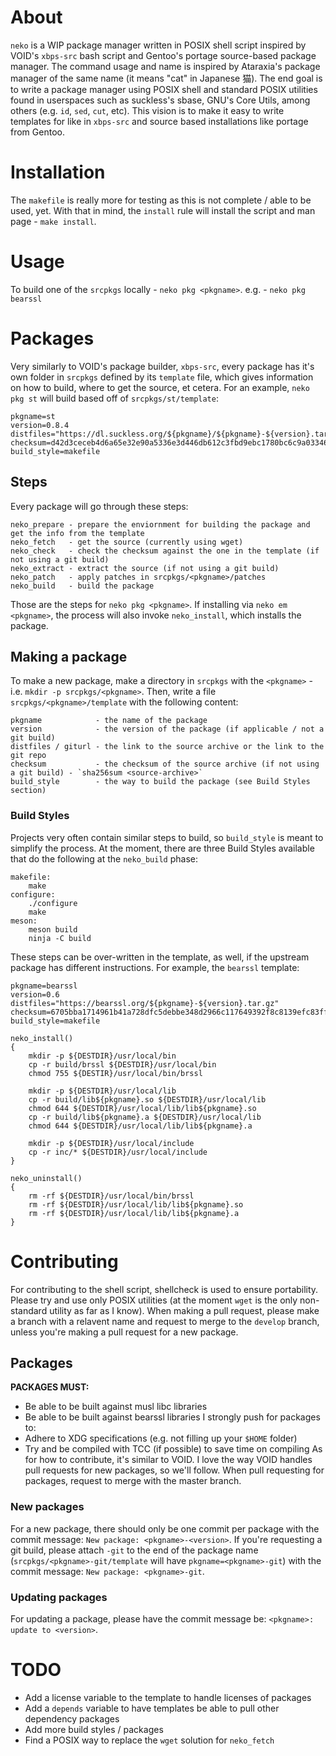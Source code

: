 # About
`neko` is a WIP package manager written in POSIX shell script inspired by VOID's `xbps-src` bash script and Gentoo's portage source-based package manager. The command usage and name is inspired by Ataraxia's package manager of the same name (it means "cat" in Japanese 猫). The end goal is to write a package manager using POSIX shell and standard POSIX utilities found in userspaces such as suckless's sbase, GNU's Core Utils, among others (e.g. `id`, `sed`, `cut`, etc). This vision is to make it easy to write templates for like in `xbps-src` and source based installations like portage from Gentoo.
# Installation
The `makefile` is really more for testing as this is not complete / able to be used, yet. With that in mind, the `install` rule will install the script and man page - `make install`.
# Usage
To build one of the `srcpkgs` locally - `neko pkg <pkgname>`. e.g. - `neko pkg bearssl`
# Packages
Very similarly to VOID's package builder, `xbps-src`, every package has it's own folder in `srcpkgs` defined by its `template` file, which gives information on how to build, where to get the source, et cetera. For an example, `neko pkg st` will build based off of `srcpkgs/st/template`:
```
pkgname=st
version=0.8.4
distfiles="https://dl.suckless.org/${pkgname}/${pkgname}-${version}.tar.gz"
checksum=d42d3ceceb4d6a65e32e90a5336e3d446db612c3fbd9ebc1780bc6c9a03346a6
build_style=makefile
```
## Steps
Every package will go through these steps:
```
neko_prepare - prepare the enviornment for building the package and get the info from the template
neko_fetch   - get the source (currently using wget)
neko_check   - check the checksum against the one in the template (if not using a git build)
neko_extract - extract the source (if not using a git build)
neko_patch   - apply patches in srcpkgs/<pkgname>/patches
neko_build   - build the package
```
Those are the steps for `neko pkg <pkgname>`. If installing via `neko em <pkgname>`, the process will also invoke `neko_install`, which installs the package.
## Making a package
To make a new package, make a directory in `srcpkgs` with the `<pkgname>` - i.e. `mkdir -p srcpkgs/<pkgname>`. Then, write a file `srcpkgs/<pkgname>/template` with the following content:
```
pkgname            - the name of the package
version            - the version of the package (if applicable / not a git build)
distfiles / giturl - the link to the source archive or the link to the git repo
checksum           - the checksum of the source archive (if not using a git build) - `sha256sum <source-archive>`
build_style        - the way to build the package (see Build Styles section)
```
### Build Styles
Projects very often contain similar steps to build, so `build_style` is meant to simplify the process. At the moment, there are three Build Styles available that do the following at the `neko_build` phase:
```
makefile:
	make
configure:
	./configure
	make
meson:
	meson build
	ninja -C build
```
These steps can be over-written in the template, as well, if the upstream package has different instructions. For example, the `bearssl` template:
```
pkgname=bearssl
version=0.6
distfiles="https://bearssl.org/${pkgname}-${version}.tar.gz"
checksum=6705bba1714961b41a728dfc5debbe348d2966c117649392f8c8139efc83ff14
build_style=makefile

neko_install()
{
	mkdir -p ${DESTDIR}/usr/local/bin
	cp -r build/brssl ${DESTDIR}/usr/local/bin
	chmod 755 ${DESTIR}/usr/local/bin/brssl

	mkdir -p ${DESTDIR}/usr/local/lib
	cp -r build/lib${pkgname}.so ${DESTDIR}/usr/local/lib
	chmod 644 ${DESTDIR}/usr/local/lib/lib${pkgname}.so
	cp -r build/lib${pkgname}.a ${DESTDIR}/usr/local/lib
	chmod 644 ${DESTDIR}/usr/local/lib/lib${pkgname}.a

	mkdir -p ${DESTDIR}/usr/local/include
	cp -r inc/* ${DESTDIR}/usr/local/include
}

neko_uninstall()
{
	rm -rf ${DESTDIR}/usr/local/bin/brssl
	rm -rf ${DESTDIR}/usr/local/lib/lib${pkgname}.so
	rm -rf ${DESTDIR}/usr/local/lib/lib${pkgname}.a
}
```
# Contributing
For contributing to the shell script, shellcheck is used to ensure portability. Please try and use only POSIX utilities (at the moment `wget` is the only non-standard utility as far as I know). When making a pull request, please make a branch with a relavent name and request to merge to the `develop` branch, unless you're making a pull request for a new package.
## Packages
**PACKAGES MUST:**
* Be able to be built against musl libc libraries
* Be able to be built against bearssl libraries
I strongly push for packages to:
* Adhere to XDG specifications (e.g. not filling up your `$HOME` folder)
* Try and be compiled with TCC (if possible) to save time on compiling
As for how to contribute, it's similar to VOID.
I love the way VOID handles pull requests for new packages, so we'll follow. When pull requesting for packages, request to merge with the master branch.
### New packages
For a new package, there should only be one commit per package with the commit message: `New package: <pkgname>-<version>`. If you're requesting a git build, please attach `-git` to the end of the package name (`srcpkgs/<pkgname>-git/template` will have `pkgname=<pkgname>-git`) with the commit message: `New package: <pkgname>-git`.
### Updating packages
For updating a package, please have the commit message be: `<pkgname>: update to <version>`.
# TODO
* Add a license variable to the template to handle licenses of packages
* Add a `depends` variable to have templates be able to pull other dependency packages
* Add more build styles / packages
* Find a POSIX way to replace the `wget` solution for `neko_fetch`
